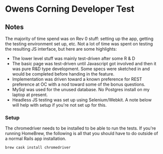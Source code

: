# Owens Corning Developer Test

## Notes
The majority of time spend was on Rev 0 stuff:  setting up the app, getting the testing environment set up, etc.
Not a lot of time was spent on testing the resulting JS interface, but here are some highlights:
* The lower level stuff was mainly test-driven after some R & D
* The basic page was test-driven until Javascript got involved and then it was pure R&D type development.  Some specs were sketched in and would be completed before handing in the feature.
* Implementation was driven toward a known preference for REST preference at OC with a nod toward some of the bonus questions.
* MySql was used for the unused database.  No Postgres install on my laptop at present.
* Headless JS testing was set up using Selenium/Webkit.  A note below will help with setup if you're not set up for this.


### Setup 
The chromedriver needs to be installed to be able to run the tests.  If you're running HomeBrew, the following is all that you should have to do outside of a normal Rails app installation. 
```bash
brew cask install chromedriver
``` 
 

